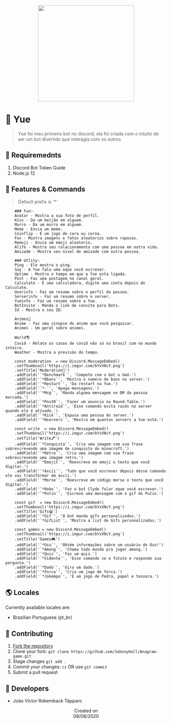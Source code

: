 <p align="center">
  <img src="https://i.imgur.com/ZSifSPK.png" height='300'/>
</p>

# 🍭 Yue
> Yue foi meu primeiro bot no discord, ela foi criada com o intuito de ser um bot divertido que interagia com os outros

## 📜 Requiremednts
1. Discord Bot Token Guide
2. Node.js 12

## 📝 Features & Commands
> Default prefix is '*'

        ### Fun✨
        Avatar - Mostra a sua foto de perfil.
        Kiss - Da um beijão em alguem.
        Murro - Da um murro em alguem.
        Meme - Envia um meme.
        Coinflip - É um jogo de cara ou coroa.
        Fox - Mostra imagens e fatos aleatorios sobre raposas.
        Remoji - Envia um emoji aleatorio.
        Alife - Mostra seu ralacionamento com uma pessoa em outra vida.
        Amizade - Mostra seu nivel de amizade com outra pessoa.

        ### Utlity💡
        Ping - Ele mostra o ping.
        Say - A Yue fala uma oque você escrever.
        Uptime - Mostra o tempo em que a Yue esta ligada.
        Post - Faz uma postagem no canal geral.
        Calculate - É uma calculadora, digite uma conta depois do Calculate.
        Userinfo - Faz um resumo sobre o perfil da pessoa.
        Serverinfo - Faz um resumo sobre o server.
        Yueinfo - Faz um resumo sobre a Yue.
        BotInvite - Manda o link de convite para Bots.
        Id - Mostra o seu ID.

        Animes🎌
        Anime - Faz uma sinopse do anime que você pesquisar.
        Animes - Um geral sobre animes.

        World🌎
        Covid - Relata os casos de covid não só no brasil com no mundo inteiro.
        Weather - Mostra a previsão do tempo.

        const moderation  = new Discord.MessageEmbed()
        .setThumbnail('https://i.imgur.com/bYxVNcY.png')
        .setTitle('Moderation💬')
        .addField('`*Benchmark`', 'Compete com o bot o UwU.')
        .addField('`*Nbans`', 'Mostra o numero de bans no server.')
        .addField('`*Restart`', 'Da restart na Yue.')
        .addField('`*-`', 'Apaga mensagens.')
        .addField('`*Msg`', 'Manda alguma mensagem no DM da pessoa marcada.')
        .addField('`*PostR`', 'Fazer um anuncio no Round-Table.')
        .addField('`*Antiraid`', 'Esse comando evita raids no server quando ele é ativado.')
        .addField('`*Kick`', 'Expusa uma pessoa do server.')
        .addField('`*Nservers`', 'Mostra em quantos servers a Yue está.')

        const write  = new Discord.MessageEmbed()
        .setThumbnail('https://i.imgur.com/bYxVNcY.png')
        .setTitle('Write🖊️')
        .addField('`*Conquista`', 'Cria uma imagem com sua frase sobrescrevendo uma imagem de conquista do minecraft.')
        .addField('`*Retro`', 'Cria uma imagem com sua frase sobrescrevendo uma imagem retro.')
        .addField('`*Emojit`', 'Reescreve em emoji o texto que você digitar.')
        .addField('`*Ascii`', 'Tudo que você escrever depois desse comando ele vai transformar em ascii.')
        .addField('`*Morse`', 'Reescreve em código morse o texto que você digitar.')
        .addField('`*Robo`', 'Faz o bot Clyde falar oque você escrever.')
        .addField('`*Putin`', 'Escreve uma mensagem com o gif do Putin.')

        const gif  = new Discord.MessageEmbed()
        .setThumbnail('https://i.imgur.com/bYxVNcY.png')
        .setTitle('Gifs😀')
        .addField('`*Gif`', 'O bot manda gifs personalizados.')
        .addField('`*GifList`', 'Mostra a list de Gifs personalizados.')

        const games = new Discord.MessageEmbed()
        .setThumbnail('https://i.imgur.com/bYxVNcY.png')
        .setTitle('Games🎮')
        .addField('`*Osu`', 'Obtém informações sobre um usuário de Osu!')
        .addField('`*Among`', 'Chama todo mundo pra jogar among.')
        .addField('`*Quiz`', 'Faz um quiz.')
        .addField('`*Vidente`', 'Esse comando ve o fututo e responde sua pergunta.')
        .addField('`*Dado`', 'Gira um dado.')
        .addField('`*Forca`', 'Cria um jogo de forca.')
        .addField('`*Jokempo`', 'É um jogo de Pedra, papel e tesoura.')


## 🌎 Locales
Currently available locales are:
- Brazilian Portuguese (pt_br)

## 🤝 Contributing
1. [Fork the repository](https://github.com/JohnnyHall/Anagram-game/fork)
2. Clone your fork: `git clone https://github.com/JohnnyHall/Anagram-game.git`
3. Stage changes `git add .`
4. Commit your changes: `cz` OR use `git commit`
5. Submit a pull request

## 👤 Developers
 - João Victor Rokemback Tápparo

<p align="center">
  Created on <br>
  08/08/2020
</p>
